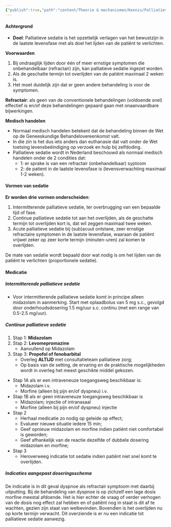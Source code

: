 ```yaml
---
{"publish":true,"path":"content/Theorie & mechanismen/Kennis/Palliatieve sedatie.md","permalink":"/content/theorie-and-mechanismen/kennis/palliatieve-sedatie/"}
---
```


#### Achtergrond
- **Doel**: Palliatieve sedatie is het opzettelijk verlagen van het bewustzijn in de laatste levensfase met als doel het lijden van de patiënt te verlichten. 

**Voorwaarden**
1. Bij ondraaglijk lijden door één of meer ernstige symptomen die onbehandelbaar (refractair) zijn, kan palliatieve sedatie ingezet worden.
2. Als de geschatte termijn tot overlijden van de patiënt maximaal 2 weken is.
3. Het moet duidelijk zijn dat er geen andere behandeling is voor de symptomen. 

**Refractair**: als geen van de conventionele behandelingen (voldoende snel) effectief is en/of deze behandelingen gepaard gaan met onaanvaardbare bijwerkingen.

**Medisch handelen**
- Normaal medisch handelen betekent dat de behandeling binnen de Wet op de Geneeskundige Behandelovereenkomst valt. 
- In die zin is het dus iets anders dan euthanasie dat valt onder de Wet toetsing levensbeëindiging op verzoek en hulp bij zelfdoding. 
- Palliatieve sedatie wordt in Nederland beschouwd als normaal medisch handelen onder de 2 condities dat: 
	- 1: er sprake is van een refractair (onbehandelbaar) syptoom
	- 2: de patient in de laatste levensfase is (levensverwachting maximaal 1-2 weken).
#### Vormen van sedatie

**Er worden drie vormen onderscheiden**: 

1.  Intermitterende palliatieve sedatie, ter overbrugging van een bepaalde tijd of fase. 
2.  Continue palliatieve sedatie tot aan het overlijden, als de geschatte termijn tot overlijden kort is, dat wil zeggen maximaal twee weken. 
3.  Acute palliatieve sedatie bij (sub)acuut ontstane, zeer ernstige refractaire symptomen in de laatste levensfase, waaraan de patiënt vrijwel zeker op zeer korte termijn (minuten-uren) zal komen te overlijden.

De mate van sedatie wordt bepaald door wat nodig is om het lijden van de patiënt te verlichten (proportionele sedatie).

#### Medicatie

##### Intermitterende palliatieve sedatie
- Voor intermitterende palliatieve sedatie komt in principe alleen midazolam in aanmerking. Start met oplaadbolus van 5 mg s.c., gevolgd door onderhoudsdosering 1.5 mg/uur s.c. continu (met een range van 0.5-2.5 mg/uur).
##### Continue palliatieve sedatie
1. Stap 1: **Midazolam**
2. Stap 2: **Levomepromazine**
	- Aanvullend op Midazolam
3. Stap 3: **Propofol of fenobarbital**
	- Overleg **ALTIJD** met consultatieteam palliatieve zorg;
	-   Op basis van de setting, de ervaring en de praktische mogelijkheden wordt in overleg het meest geschikte middel gekozen.

- Stap 1A als er een intraveneuze toegangsweg beschikbaar is:
	- Midazolam i.v.
	- Morfine (alleen bij pijn en/of dyspneu) i.v.
- Stap 1B als er geen intraveneuze toegangsweg beschikbaar is
	- Midazolam; injectie of intranasaal 
	- Morfine (alleen bij pijn en/of dyspneu) injectie
- Stap 2 
	- Herhaal medicatie zo nodig op geleide op effect;
	- Evalueer nieuwe situatie iedere 15 min;
	- Geef opnieuw midazolam en morfine indien patiënt niet comfortabel is geworden;
	- Geef afhankelijk van de reactie dezelfde of dubbele dosering midazolam en morfine;
- Stap 3
	- Heroverweeg indicatie tot sedatie indien patiënt niet snel komt te overlijden.

##### Indicaties aangepast doseringsschema
De indicatie is in dit geval dyspnoe als refractair symptoom met daarbij uitputting. Bij de behandeling van dyspnoe is op zichzelf een lage dosis morfine meestal afdoende. Het is hier echter de vraag of verder verhogen van de dosis nog effect zal hebben en of patiënt nog in staat is dit af te wachten, gezien zijn staat van welbevinden. Bovendien is het overlijden nu op korte termijn verwacht. Dit overziende is er nu een indicatie tot palliatieve sedatie aanwezig.